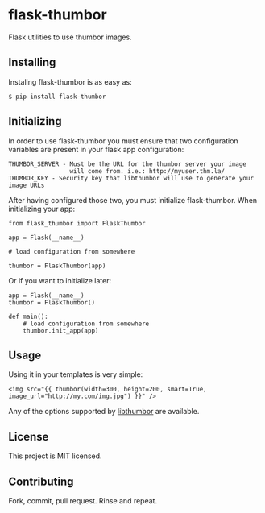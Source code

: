 # flask-thumbor
Flask utilities to use thumbor images.

## Installing

Instaling flask-thumbor is as easy as:

    $ pip install flask-thumbor

## Initializing

In order to use flask-thumbor you must ensure that two configuration variables are present in your flask app configuration:

    THUMBOR_SERVER - Must be the URL for the thumbor server your image
                     will come from. i.e.: http://myuser.thm.la/
    THUMBOR_KEY - Security key that libthumbor will use to generate your image URLs

After having configured those two, you must initialize flask-thumbor. When initializing your app:

    from flask_thumbor import FlaskThumbor

    app = Flask(__name__)

    # load configuration from somewhere

    thumbor = FlaskThumbor(app)

Or if you want to initialize later:

    app = Flask(__name__)
    thumbor = FlaskThumbor()

    def main():
        # load configuration from somewhere
        thumbor.init_app(app)

## Usage

Using it in your templates is very simple:

    <img src="{{ thumbor(width=300, height=200, smart=True, image_url="http://my.com/img.jpg") }}" />

Any of the options supported by [libthumbor](https://github.com/thumbor/libthumbor) are available.

## License

This project is MIT licensed.

## Contributing

Fork, commit, pull request. Rinse and repeat.
